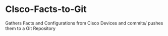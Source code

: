 # CIsco-Facts-to-Git
Gathers Facts and Configurations from Cisco Devices and commits/ pushes them to a Git Repository
